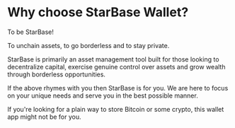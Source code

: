 # Why choose StarBase Wallet?

To be StarBase!

To unchain assets, to go borderless and to stay private.

StarBase is primarily an asset management tool built for those looking to decentralize capital, exercise genuine control over assets and grow wealth through borderless opportunities.

If the above rhymes with you then StarBase is for you. We are here to focus on your unique needs and serve you in the best possible manner.

If you're looking for a plain way to store Bitcoin or some crypto, this wallet app might not be for you. 
